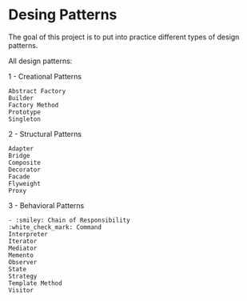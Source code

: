 # Desing Patterns

The goal of this project is to put into practice different types of design patterns.

All design patterns:

1 - Creational Patterns

    Abstract Factory
    Builder
    Factory Method
    Prototype
    Singleton

2 - Structural Patterns

    Adapter
    Bridge
    Composite
    Decorator
    Facade
    Flyweight
    Proxy

3 - Behavioral Patterns

    - :smiley: Chain of Responsibility
    :white_check_mark: Command
    Interpreter
    Iterator
    Mediator
    Memento
    Observer
    State
    Strategy
    Template Method
    Visitor
